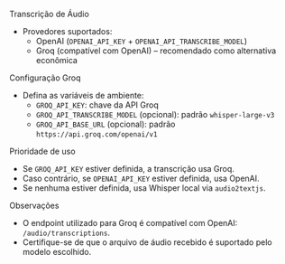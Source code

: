Transcrição de Áudio

- Provedores suportados:
  - OpenAI (`OPENAI_API_KEY` + `OPENAI_API_TRANSCRIBE_MODEL`)
  - Groq (compatível com OpenAI) – recomendado como alternativa econômica

Configuração Groq

- Defina as variáveis de ambiente:
  - `GROQ_API_KEY`: chave da API Groq
  - `GROQ_API_TRANSCRIBE_MODEL` (opcional): padrão `whisper-large-v3`
  - `GROQ_API_BASE_URL` (opcional): padrão `https://api.groq.com/openai/v1`

Prioridade de uso

- Se `GROQ_API_KEY` estiver definida, a transcrição usa Groq.
- Caso contrário, se `OPENAI_API_KEY` estiver definida, usa OpenAI.
- Se nenhuma estiver definida, usa Whisper local via `audio2textjs`.

Observações

- O endpoint utilizado para Groq é compatível com OpenAI: `/audio/transcriptions`.
- Certifique-se de que o arquivo de áudio recebido é suportado pelo modelo escolhido.
